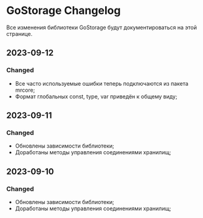 # GoStorage Changelog
Все изменения библиотеки GoStorage будут документироваться на этой странице.

## 2023-09-12
### Changed
- Все часто используемые ошибки теперь подключаются из пакета mrcore;
- Формат глобальных const, type, var приведён к общему виду;

## 2023-09-11
### Changed
- Обновлены зависимости библиотеки;
- Доработаны методы управления соединениями хранилищ;

## 2023-09-10
### Changed
- Обновлены зависимости библиотеки;
- Доработаны методы управления соединениями хранилищ;